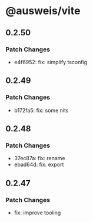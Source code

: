 # @ausweis/vite

## 0.2.50

### Patch Changes

- e4f6952: fix: simplify tsconfig

## 0.2.49

### Patch Changes

- b172fa5: fix: some nits

## 0.2.48

### Patch Changes

- 37ec87a: fix: rename
- ebad64d: fix: export

## 0.2.47

### Patch Changes

- fix: improve tooling
